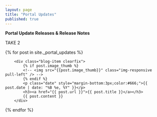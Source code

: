 ```yaml
---
layout: page
title: "Portal Updates"
published: true
---
```



**Portal Update Releases & Release Notes**



TAKE 2

{% for post in site._portal_updates %}

		<div class="blog-item clearfix">
			{% if post.image_thumb %}
			<!-- <img src="{{post.image_thumb}}" class="img-responsive pull-left" /> -->
			{% endif %}
			<p class="date" style="margin-bottom:3px;color:#666;">{{ post.date | date: "%B %e, %Y" }}</p>
	    	<h3><a href="{{ post.url }}">{{ post.title }}</a></h3>
	    	{{ post.content }}
		</div>


{% endfor %}